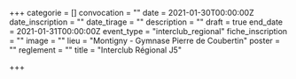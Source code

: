 +++
categorie = []
convocation = ""
date = 2021-01-30T00:00:00Z
date_inscription = ""
date_tirage = ""
description = ""
draft = true
end_date = 2021-01-31T00:00:00Z
event_type = "interclub_regional"
fiche_inscription = ""
image = ""
lieu = "Montigny - Gymnase Pierre de Coubertin"
poster = ""
reglement = ""
title = "Interclub Régional J5"

+++
